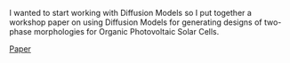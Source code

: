I wanted to start working with Diffusion Models so I put together a workshop paper on using Diffusion Models for generating designs of two-phase morphologies for Organic Photovoltaic Solar Cells. 

[Paper](https://openreview.net/pdf?id=f9Lk1G9q-G-)
